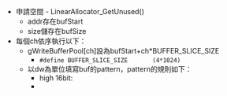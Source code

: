 - 申請空間 - LinearAllocator_GetUnused()
	- addr存在bufStart
	- size儲存在bufSize
- 每個ch依序執行以下：
	- gWriteBufferPool[ch]設為bufStart+ch*BUFFER_SLICE_SIZE
		- `#define BUFFER_SLICE_SIZE       (4*1024)`
	- 以dw為單位填寫buf的pattern，pattern的規則如下：
		- high 16bit:
		-